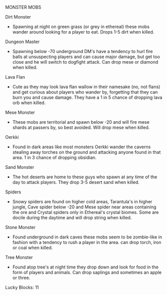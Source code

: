
MONSTER MOBS

Dirt Monster

- Spawning at night on green grass (or grey in ethereal) these mobs wander around looking for a player to eat. Drops 1-5 dirt when killed.

Dungeon Master

- Spawning below -70 underground DM's have a tendency to hurl fire balls at unsuspecting players and can cause major damage, but get too close and he will switch to dogfight attack. Can drop mese or diamond when killed.

Lava Flan

- Cute as they may look lava flan wallow in their namesake (no, not flans) and get curious about players who wander by, forgetting that they can burn you and cause damage. They have a 1 in 5 chance of dropping lava orb when killed.

Mese Monster

- These mobs are territorial and spawn below -20 and will fire mese shards at passers by, so best avoided. Will drop mese when killed.

Oerkki

- Found in dark areas like most monsters Oerkki wander the caverns stealing away torches on the ground and attacking anyone found in that area. 1 in 3 chance of dropping obsidian.

Sand Monster

- The hot deserts are home to these guys who spawn at any time of the day to attack players. They drop 3-5 desert sand when killed.

Spiders

- Snowy spiders are found on higher cold areas, Tarantula's in higher jungle, Cave spider below -20 and Mese spider near areas containing the ore and Crystal spiders only in Ethereal's crystal biomes.  Some are docile during the daytime and will drop string when killed.

Stone Monster

- Found underground in dark caves these mobs seem to be zombie-like in fashion with a tendency to rush a player in the area. can drop torch, iron or coal when killed.

Tree Monster

- Found atop tree's at night time they drop down and look for food in the form of players and animals. Can drop saplings and sometimes an apple or three.

Lucky Blocks: 11

